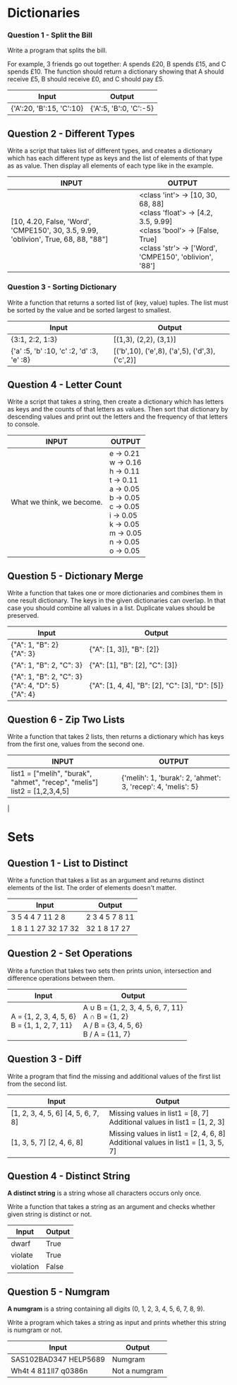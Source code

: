 # Dictionaries

### Question 1 - Split the Bill

Write a program that splits the bill.

For example, 3 friends go out together: A spends £20, B spends £15, and C spends £10. The function should return a dictionary showing that A should receive £5, B should receive £0, and C should pay £5.

| Input                         | Output     |
| ----------------------------- | ---------- |
| {'A':20, 'B':15, 'C':10}      | {'A':5, 'B':0, 'C':-5}  | 

## Question 2 - Different Types

Write a script that takes list of different types, and creates a dictionary which has each different type as keys and the list of elements of that type as as value. Then display all elements of each type like in the example.

| INPUT                           | OUTPUT                                                       |
| ------------------------------- | ------------------------------------------------------------ |
| [10, 4.20, False, 'Word', 'CMPE150', 30, 3.5, 9.99, 'oblivion', True, 68, 88, "88"] | <class 'int'>  ->  [10, 30, 68, 88]<br><class 'float'>  ->  [4.2, 3.5, 9.99]<br><class 'bool'>  ->  [False, True]<br><class 'str'>  ->  ['Word', 'CMPE150', 'oblivion', '88']|


### Question 3 - Sorting Dictionary

Write a function that returns a sorted list of (key, value) tuples. The list must be sorted by the value and be sorted largest to smallest.

| Input                         | Output     |
| ----------------------------- | ---------- |
| {3:1, 2:2, 1:3}   | [(1,3), (2,2), (3,1)] |
| {'a' :5, 'b' :10, 'c' :2, 'd' :3, 'e' :8} | [('b',10), ('e',8), ('a',5), ('d',3), ('c',2)] | 


## Question 4 - Letter Count 

Write a script that takes a string, then create a dictionary which has letters as keys and the counts of that letters as values. Then sort that dictionary by descending values and print out the letters and the frequency of that letters to console.

| INPUT                           | OUTPUT                                                       |
| ------------------------------- | ------------------------------------------------------------ |
| What we think, we become. | e -> 0.21<br>w -> 0.16<br>h -> 0.11<br>t -> 0.11<br>a -> 0.05<br>b -> 0.05<br>c -> 0.05<br>i -> 0.05<br>k -> 0.05<br>m -> 0.05<br>n -> 0.05<br>o -> 0.05|


## Question 5 - Dictionary Merge

Write a function that takes one or more dictionaries and combines them in one result dictionary. The keys in the given dictionaries can overlap. In that case you should combine all values in a list. Duplicate values should be preserved.

| Input                         | Output     |
| ----------------------------- | ---------- |
| {"A": 1, "B": 2} <br> {"A": 3}     | {"A": [1, 3]}, "B": [2]} |
| {"A": 1, "B": 2, "C": 3}      | {"A": [1], "B": [2], "C": [3]} |
| {"A": 1, "B": 2, "C": 3} <br> {"A": 4, "D": 5} <br> {"A": 4} | {"A": [1, 4, 4], "B": [2], "C": [3], "D": [5]} |



## Question 6 - Zip Two Lists 

Write a function that takes 2 lists, then returns a dictionary which has keys from the first one, values from the second one.

| INPUT                           | OUTPUT                                                       |
| ------------------------------- | ------------------------------------------------------------ |
| list1 = ["melih", "burak", "ahmet", "recep", "melis"] <br>list2 = [1,2,3,4,5] |{'melih': 1, 'burak': 2, 'ahmet': 3, 'recep': 4, 'melis': 5}
|



# Sets

## Question 1 - List to Distinct

Write a function that takes a list as an argument and returns distinct elements of the list. The order of elements
doesn't matter.

| Input                | Output         |
| -------------------- | -------------- |
| 3 5 4 4 7 11 2 8     | 2 3 4 5 7 8 11 |
| 1 8 1 1 27 32 17  32 | 32 1 8 17 27   |

## Question 2 - Set Operations

Write a function that takes two sets then prints union, intersection and difference operations between them.

| Input             | Output |
| ----------------- | ------ |
| A = {1, 2, 3, 4, 5, 6} <br>B = {1, 1, 2, 7, 11}    | A ∪ B = {1, 2, 3, 4, 5, 6, 7, 11} <br>A ∩ B = {1, 2}<br>A / B = {3, 4, 5, 6}<br>B / A = {11, 7}   |


## Question 3 - Diff

Write a program that find the missing and additional values of the first list from the second list.

| Input                              | Output                                                       |
| ---------------------------------- | ------------------------------------------------------------ |
| [1, 2, 3, 4, 5, 6] [4, 5, 6, 7, 8] | Missing values in list1 = [8, 7]<br />Additional values in list1 = [1, 2, 3] |
| [1, 3, 5, 7] [2, 4, 6, 8]          | Missing values in list1 = [2, 4, 6, 8]<br />Additional values in list1 = [1, 3, 5, 7]|

## Question 4 - Distinct String

**A distinct string** is a string whose all characters occurs only once.

Write a function that takes a string as an argument and checks whether given string is distinct or not.

| Input     | Output |
| --------- | ------ |
| dwarf     | True   |
| violate   | True   |
| violation | False  |

## Question 5 - Numgram

**A numgram** is a string containing all digits (0, 1, 2, 3, 4, 5, 6, 7, 8, 9).

Write a program which takes a string as input and prints whether this string is numgram or not.

| Input                 | Output        |
| --------------------- | ------------- |
| SAS102BAD347 HELP5689 | Numgram       |
| Wh4t 4 811ll7 q0386n  | Not a numgram |



